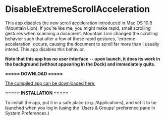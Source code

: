 DisableExtremeScrollAcceleration
================================

This app disables the new scroll acceleration introduced in Mac OS 10.8 (Mountain Lion). If you're like me, you might make rapid, small scrolling gestures when scanning a document. Mountain Lion changed the scrolling behavior such that after a few of these rapid gestures, 'extreme acceleration' occurs, causing the document to scroll far more than I usually intend. This app disables this behavior.

**Note that this app has no user interface -- upon launch, it does its work in the background (without appearing in the Dock) and immediately quits.**

__===== DOWNLOAD =====__

[The compiled app can be downloaded here.](https://github.com/downloads/davekeck/DisableExtremeScrollAcceleration/DisableExtremeScrollAcceleration.zip)

__===== INSTALLATION =====__

To install the app, put it in a safe place (e.g. /Applications), and set it to be launched when you log in (using the 'Users & Groups' preference pane in System Preferences.)